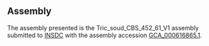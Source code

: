 

Assembly
--------

The assembly presented is the Tric\_soud\_CBS\_452\_61\_V1 assembly
submitted to [INSDC](http://www.insdc.org) with the assembly accession
[GCA\_000616865.1](http://www.ebi.ac.uk/ena/data/view/GCA_000616865.1).
